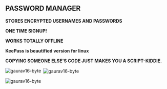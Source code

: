 ## PASSWORD MANAGER
**STORES ENCRYPTED USERNAMES AND PASSWORDS**

**ONE TIME SIGNUP!**

**WORKS TOTALLY OFFLINE**

**KeePass is beautified version for linux**

**COPYING SOMEONE ELSE'S CODE JUST MAKES YOU A SCRIPT-KIDDIE.**

<p><img align="left" src="https://github-readme-stats.vercel.app/api/top-langs?username=gaurav16-byte&show_icons=true&locale=en&layout=compact" alt="gaurav16-byte" /></p>

<p>&nbsp;<img align="center" src="https://github-readme-stats.vercel.app/api?username=gaurav16-byte&show_icons=true&locale=en" alt="gaurav16-byte" /></p>

<p><img align="center" src="https://github-readme-streak-stats.herokuapp.com/?user=gaurav16-byte&" alt="gaurav16-byte" /></p>
